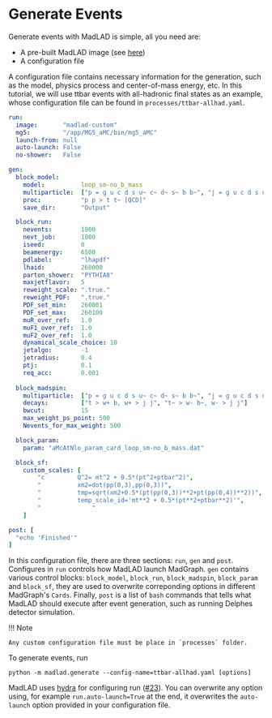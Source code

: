 Generate Events
=======================

Generate events with MadLAD is simple, all you need are:

 * A pre-built MadLAD image (see [here](build_containers.md))
 * A configuration file


A configuration file contains necessary information for the generation, such as the model, physics process and center-of-mass energy, etc.
In this tutorial, we will use ttbar events with all-hadronic final states as an example, whose configuration file can be found in `processes/ttbar-allhad.yaml`.

``` yaml
run:
  image:       "madlad-custom"
  mg5:         "/app/MG5_aMC/bin/mg5_aMC"
  launch-from: null
  auto-launch: False
  no-shower:   False

gen:
  block_model:
    model:          loop_sm-no_b_mass
    multiparticle:  ["p = g u c d s u~ c~ d~ s~ b b~", "j = g u c d s u~ c~ d~ s~ b b~"]
    proc:           "p p > t t~ [QCD]"
    save_dir:       "Output"

  block_run:
    nevents:        1000
    nevt_job:       1000
    iseed:          0
    beamenergy:     6500
    pdlabel:        "lhapdf"
    lhaid:          260000
    parton_shower:  "PYTHIA8"
    maxjetflavor:   5
    reweight_scale: ".true."
    reweight_PDF:   ".true."
    PDF_set_min:    260001
    PDF_set_max:    260100
    muR_over_ref:   1.0
    muF1_over_ref:  1.0
    muF2_over_ref:  1.0
    dynamical_scale_choice: 10
    jetalgo:        -1
    jetradius:      0.4
    ptj:            0.1
    req_acc:        0.001
  
  block_madspin:
    multiparticle:  ["p = g u c d s u~ c~ d~ s~ b b~", "j = g u c d s u~ c~ d~ s~ b b~"]
    decays:         ["t > w+ b, w+ > j j", "t~ > w- b~, w- > j j"]
    bwcut:          15
    max_weight_ps_point: 500
    Nevents_for_max_weight: 500

  block_param:
    param: "aMcAtNlo_param_card_loop_sm-no_b_mass.dat"

  block_sf:
    custom_scales: [
        "c         Q^2= mt^2 + 0.5*(pt^2+ptbar^2)",
        "          xm2=dot(pp(0,3),pp(0,3))",
        "          tmp=sqrt(xm2+0.5*(pt(pp(0,3))**2+pt(pp(0,4))**2))",
        "          temp_scale_id='mt**2 + 0.5*(pt**2+ptbar**2)'",
        "              "
    ]

post: [
  "echo 'Finished'"
]
```

In this configuration file, there are three sections: `run`, `gen` and `post`.
Configures in `run` controls how MadLAD launch MadGraph.
`gen` contains various control blocks: `block_model`, `block_run`, `block_madspin`, `block_param` and `block_sf`, they are used to overwrite correponding options in different MadGraph's `Cards`.
Finally, `post` is a list of `bash` commands that tells what MadLAD should execute after event generation, such as running Delphes detector simulation.

!!! Note

    Any custom configuration file must be place in `processes` folder.


To generate events, run
```
python -m madlad.generate --config-name=ttbar-allhad.yaml [options]
```
MadLAD uses [hydra](https://hydra.cc) for configuring run ([#23](https://github.com/tzuhanchang/MadLAD/pull/23)). You can overwrite any option using, for example `run.auto-launch=True` at the end, it overwrites the `auto-launch` option provided in your configuration file.